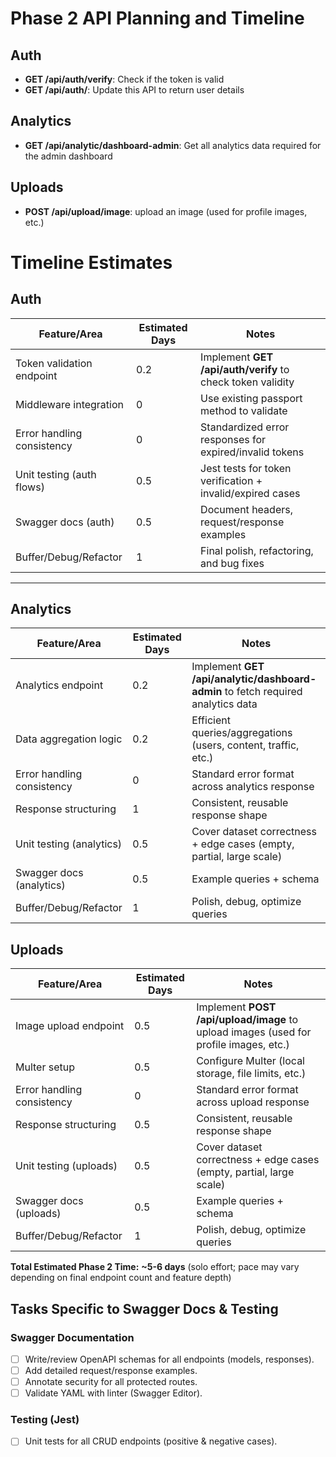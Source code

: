 # Phase 2 API Planning and Timeline

## Auth

- **GET /api/auth/verify**: Check if the token is valid
- **GET /api/auth/**: Update this API to return user details

## Analytics

- **GET /api/analytic/dashboard-admin**: Get all analytics data required for the admin dashboard

## Uploads

- **POST /api/upload/image**: upload an image (used for profile images, etc.)

# Timeline Estimates

## Auth

| Feature/Area               | Estimated Days | Notes                                                      |
| -------------------------- | -------------- | ---------------------------------------------------------- |
| Token validation endpoint  | 0.2            | Implement **GET /api/auth/verify** to check token validity |
| Middleware integration     | 0              | Use existing passport method to validate                   |
| Error handling consistency | 0              | Standardized error responses for expired/invalid tokens    |
| Unit testing (auth flows)  | 0.5            | Jest tests for token verification + invalid/expired cases  |
| Swagger docs (auth)        | 0.5            | Document headers, request/response examples                |
| Buffer/Debug/Refactor      | 1              | Final polish, refactoring, and bug fixes                   |

---

## Analytics

| Feature/Area               | Estimated Days | Notes                                                                            |
| -------------------------- | -------------- | -------------------------------------------------------------------------------- |
| Analytics endpoint         | 0.2            | Implement **GET /api/analytic/dashboard-admin** to fetch required analytics data |
| Data aggregation logic     | 0.2            | Efficient queries/aggregations (users, content, traffic, etc.)                   |
| Error handling consistency | 0              | Standard error format across analytics response                                  |
| Response structuring       | 1              | Consistent, reusable response shape                                              |
| Unit testing (analytics)   | 0.5            | Cover dataset correctness + edge cases (empty, partial, large scale)             |
| Swagger docs (analytics)   | 0.5            | Example queries + schema                                                         |
| Buffer/Debug/Refactor      | 1              | Polish, debug, optimize queries                                                  |

## Uploads

| Feature/Area               | Estimated Days | Notes                                                                                 |
| -------------------------- | -------------- | ------------------------------------------------------------------------------------- |
| Image upload endpoint      | 0.5            | Implement **POST /api/upload/image** to upload images (used for profile images, etc.) |
| Multer setup               | 0.5            | Configure Multer (local storage, file limits, etc.)                                   |
| Error handling consistency | 0              | Standard error format across upload response                                          |
| Response structuring       | 0.5            | Consistent, reusable response shape                                                   |
| Unit testing (uploads)     | 0.5            | Cover dataset correctness + edge cases (empty, partial, large scale)                  |
| Swagger docs (uploads)     | 0.5            | Example queries + schema                                                              |
| Buffer/Debug/Refactor      | 1              | Polish, debug, optimize queries                                                       |

**Total Estimated Phase 2 Time:** **~5-6 days** (solo effort; pace may vary depending on final endpoint count and feature depth)

## Tasks Specific to Swagger Docs & Testing

### Swagger Documentation

- [ ] Write/review OpenAPI schemas for all endpoints (models, responses).
- [ ] Add detailed request/response examples.
- [ ] Annotate security for all protected routes.
- [ ] Validate YAML with linter (Swagger Editor).

### Testing (Jest)

- [ ] Unit tests for all CRUD endpoints (positive & negative cases).
